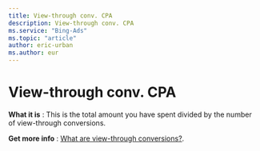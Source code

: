 ```yaml
---
title: View-through conv. CPA
description: View-through conv. CPA
ms.service: "Bing-Ads"
ms.topic: "article"
author: eric-urban
ms.author: eur
---
```


# View-through conv. CPA

**What it is** : This is the total amount you have spent divided by the number of view-through conversions.

**Get more info** : [What are view-through conversions?](../hlp_BA_CONC_ViewThroughConv.md).


